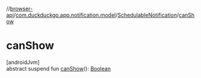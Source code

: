 //[browser-api](../../../index.md)/[com.duckduckgo.app.notification.model](../index.md)/[SchedulableNotification](index.md)/[canShow](can-show.md)

# canShow

[androidJvm]\
abstract suspend fun [canShow](can-show.md)(): [Boolean](https://kotlinlang.org/api/latest/jvm/stdlib/kotlin/-boolean/index.html)
